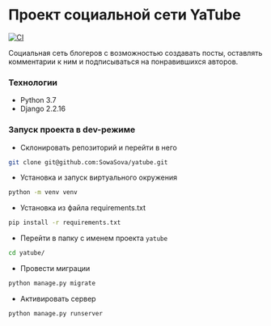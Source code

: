 # Проект социальной сети YaTube

[![CI](https://github.com/yandex-praktikum/hw05_final/actions/workflows/python-app.yml/badge.svg?branch=master)](https://github.com/yandex-praktikum/hw05_final/actions/workflows/python-app.yml)


Социальная сеть блогеров с возможностью создавать посты, оставлять комментарии к ним и подписываться на понравившихся авторов.

### Технологии
- Python 3.7
- Django 2.2.16

### Запуск проекта в dev-режиме
- Склонировать репозиторий и перейти в него
```sh
git clone git@github.com:SowaSova/yatube.git
```
- Установка и запуск виртуального окружения
```sh
python -m venv venv
```
- Установка из файла requirements.txt
```sh
pip install -r requirements.txt
```
- Перейти в папку с именем проекта `yatube`
```sh
cd yatube/
```
- Провести миграции
```sh
python manage.py migrate
```
- Активировать сервер
```sh
python manage.py runserver
```

